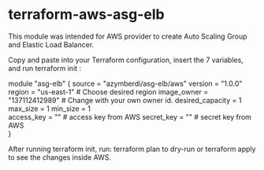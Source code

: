 # terraform-aws-asg-elb

This module was intended for AWS provider to create Auto Scaling Group and Elastic Load Balancer. 

Copy and paste into your Terraform configuration, insert the 7 variables, and run terraform init :

module "asg-elb" {
  source  = "azymberdi/asg-elb/aws"
  version = "1.0.0"
  region = "us-east-1"  # Choose desired region
  image_owner = "137112412989" # Change with your own owner id.
  desired_capacity = 1
  max_size = 1
  min_size = 1   
  access_key = ""   # access key from AWS
  secret_key = ""   # secret key from AWS  
}



After running terraform init, run: terraform plan to dry-run or terraform apply to see the changes inside AWS.
